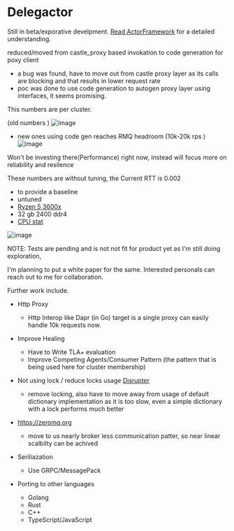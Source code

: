 # Delegactor

Still in beta/exporative develpment. [Read ActorFramework](./docs/ActorFramework.md) for a detailed understanding. 

reduced/moved from castle_proxy based invokation to code generation for poxy client 
- a bug was found, have to move out from castle proxy layer as its calls are blocking and that results in lower request rate
- poc was done to use code generation to autogen proxy layer using interfaces, it seems promising. 

This numbers are per cluster.

(old numbers )
![image](https://github.com/AICorpGlobal/Delegactor/assets/8478849/ae5ec8bf-a441-4d3d-9c9d-36966b46735b)

- new ones using code gen reaches RMQ headroom (10k-20k rps )
 ![image](https://github.com/AICorpGlobal/Delegactor/assets/8478849/f655920a-9a7f-40aa-acff-8df6fb370b34)


Won't be investing there(Performance) right now, instead will focus more on reliability and resilence


These numbers are without tuning, the Current RTT is 0.002

- to provide a baseline 
- untuned
- [Ryzen 5 3600x](https://www.techpowerup.com/cpu-specs/ryzen-5-3600.c2132)
- 32 gb 2400 ddr4
- [CPU stat](https://nanoreview.net/en/cpu/amd-ryzen-5-3600)

![image](https://github.com/jazeem-azeez/Delegactor/assets/8478849/c5b67bee-d7c2-4ab4-9640-5947084553f3) 



NOTE: Tests are pending and is not not fit for product yet as I'm still doing exploration,

I'm planning to put a white paper for the same. Interested personals can reach out to me for collaboration.

Further work include.

* Http Proxy
  - Http Interop like Dapr (in Go) target is a single proxy can easily handle 10k requests now. 
* Improve Healing
  - Have to Write TLA+ evaluation 
  - Improve Competing Agents/Consumer Pattern (the pattern that is being used here for cluster membership)
 
* Not using lock / reduce locks usage [Disrupter](https://github.com/disruptor-net/Disruptor-net)
  - remove locking, also have to move away from usage of default dictionary implementation as it is too slow, even a simple dictionary with a lock performs much better
  
* https://zeromq.org
  - move to us nearly broker less communication patter, so near linear scalbilty can be achived

* Seriliazation
  - Use GRPC/MessagePack

* Porting to other languages
   - Golang
   - Rust
   - C++
   - TypeScript/JavaScript
